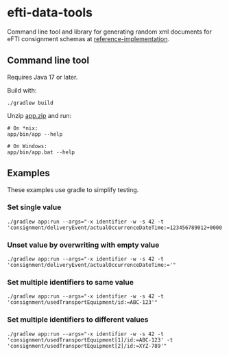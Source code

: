 # efti-data-tools

Command line tool and library for generating random xml documents for eFTI consignment schemas at
[reference-implementation](https://github.com/EFTI4EU/reference-implementation/tree/main/schema/xsd).

## Command line tool

Requires Java 17 or later.

Build with:
```
./gradlew build
```

Unzip [app.zip](./app/build/distributions/app.zip) and run:
```
# On *nix:
app/bin/app --help

# On Windows:
app/bin/app.bat --help
```

## Examples

These examples use gradle to simplify testing.

### Set single value

```shell
./gradlew app:run --args="-x identifier -w -s 42 -t 'consignment/deliveryEvent/actualOccurrenceDateTime:=123456789012+0000'"
```

### Unset value by overwriting with empty value

```shell
./gradlew app:run --args="-x identifier -w -s 42 -t 'consignment/deliveryEvent/actualOccurrenceDateTime:='"
```

### Set multiple identifiers to same value

```shell
./gradlew app:run --args="-x identifier -w -s 42 -t 'consignment/usedTransportEquipment/id:=ABC-123'"
```

### Set multiple identifiers to different values

```shell
./gradlew app:run --args="-x identifier -w -s 42 -t 'consignment/usedTransportEquipment[1]/id:=ABC-123' -t 'consignment/usedTransportEquipment[2]/id:=XYZ-789'"
```
